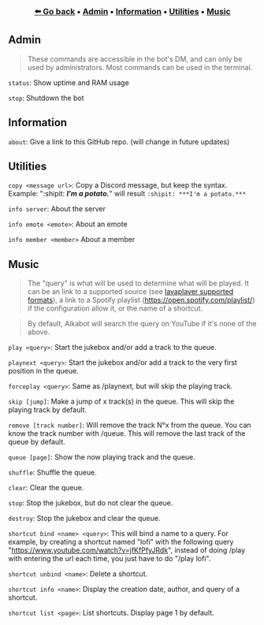 <h3 align="center">
  <b><a href="https://github.com/alkanife/alkabot/">⬅️ Go back</a></b>
  •
  <a href="#admin">Admin</a>
  •
  <a href="#information">Information</a>
  •
  <a href="#utilities">Utilities</a>
  •
  <a href="#music">Music</a>
</h3>

## Admin
> These commands are accessible in the bot's DM, and can only be used by administrators. Most commands can be used in the terminal.

`status`: Show uptime and RAM usage

`stop`: Shutdown the bot

## Information

`about`: Give a link to this GitHub repo. (will change in future updates)

## Utilities

`copy <message url>`: Copy a Discord message, but keep the syntax. Example: ":shipit: ***I'm a potato.***" will result `:shipit: ***I'm a potato.***`

`info server`: About the server

`info emote <emote>`: About an emote

`info member <member>` About a member

## Music

> The "query" is what will be used to determine what will be played. It can be an link to a supported source (see [lavaplayer supported formats](https://github.com/sedmelluq/lavaplayer#supported-formats)), a link to a Spotify playlist (https://open.spotify.com/playlist/) if the configuration allow it, or the name of a shortcut.

> By default, Alkabot will search the query on YouTube if it's none of the above.

`play <query>`: Start the jukebox and/or add a track to the queue.

`playnext <query>`: Start the jukebox and/or add a track to the very first position in the queue.

`forceplay <query>`: Same as /playnext, but will skip the playing track.

`skip [jump]`: Make a jump of x track(s) in the queue. This will skip the playing track by default.

`remove [track number]`: Will remove the track N°x from the queue. You can know the track number with /queue. This will remove the last track of the queue by default.

`queue [page]`: Show the now playing track and the queue.

`shuffle`: Shuffle the queue.

`clear`: Clear the queue.

`stop`: Stop the jukebox, but do not clear the queue.

`destroy`: Stop the jukebox and clear the queue.

`shortcut bind <name> <query>`: This will bind a name to a query. For example, by creating a shortcut named "lofi" with the following query "https://www.youtube.com/watch?v=jfKfPfyJRdk", instead of doing /play with entering the url each time, you just have to do "/play lofi".

`shortcut unbind <name>`: Delete a shortcut.

`shortcut info <name>`: Display the creation date, author, and query of a shortcut.

`shortcut list <page>`: List shortcuts. Display page 1 by default.